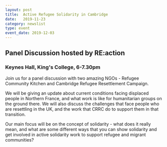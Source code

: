 ```yaml
---
layout: post
title:  Active Refugee Solidarity in Cambridge
date:   2019-11-23
category: newslist
type: event
event_date: 2019-12-03
---
```


## Panel Discussion hosted by RE:action
### Keynes Hall, King's College, 6-7.30pm

Join us for a panel discussion with two amazing NGOs - Refugee Community Kitchen and Cambridge Refugee Resettlement Campaign.

We will be giving an update about current conditions facing displaced people in Northern France, and what work is like for humanitarian groups on the ground there. We will also discuss the challenges that face people who are resettling in the UK, and the work that CRRC do to support them in that transition.

Our main focus will be on the concept of solidarity - what does it really mean, and what are some different ways that you can show solidarity and get involved in active solidarity work to support refugee and migrant communities?

